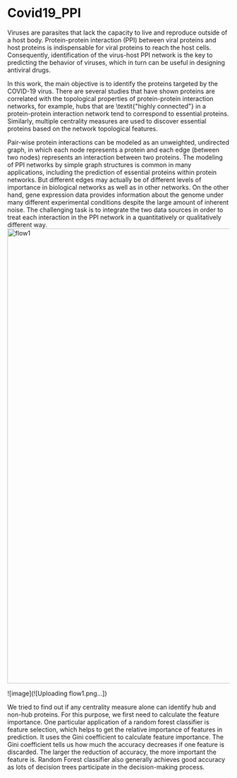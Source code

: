 # Covid19_PPI
Viruses are parasites that lack the capacity to live and reproduce outside of a host body. Protein-protein interaction (PPI) between viral proteins and host proteins is indispensable for viral proteins to reach the host cells. Consequently, identification of the virus-host PPI network is the key to predicting the behavior of viruses, which in turn can be useful in designing antiviral drugs. 

In this work, the main objective is to identify the proteins targeted by the COVID-19 virus. There are several studies that have shown proteins are correlated with the topological properties of protein-protein interaction networks, for example, hubs that are \textit{"highly connected"} in a protein-protein interaction network tend to correspond to essential proteins. Similarly, multiple centrality measures are used to discover essential proteins based on the network topological features.

Pair-wise protein interactions can be modeled as an unweighted, undirected graph, in which each node represents a protein and each edge (between two nodes) represents an interaction between two proteins. The modeling of PPI networks by simple graph structures is common in many applications, including the prediction of essential proteins within protein networks. But different edges may actually be of different levels of importance in biological networks as well as in other networks. On the other hand, gene expression data provides information about the genome under many different experimental conditions despite the large amount of inherent noise. The challenging task is to integrate the two data sources in order to treat each interaction in the PPI network in a quantitatively or qualitatively different way.
<img width="1896" height="1032" alt="flow1" src="https://github.com/user-attachments/assets/f56bb058-f689-44ec-9258-24a7e8766a27" />

![image](![Uploading flow1.png…])

We tried to find out if any centrality measure alone can identify hub and non-hub proteins. For this purpose, we first need to calculate the feature importance. One particular application of a random forest classifier is feature selection, which helps to get the relative importance of features in prediction. It uses the Gini coefficient to calculate feature importance. The Gini coefficient tells us how much the accuracy decreases if one feature is discarded. The larger the reduction of accuracy, the more important the feature is. Random  Forest classifier also generally achieves good accuracy as lots of decision trees participate in the decision-making process.
